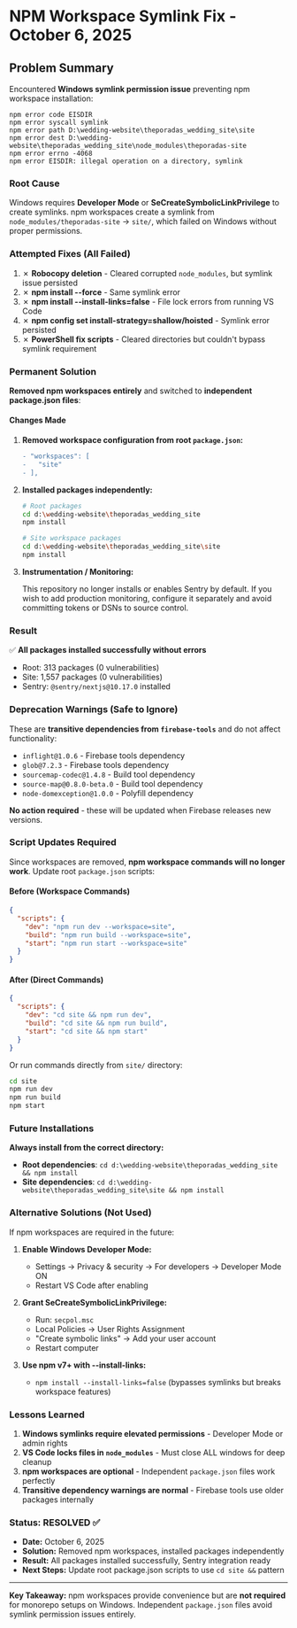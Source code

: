 # NPM Workspace Symlink Fix - October 6, 2025

## Problem Summary

Encountered **Windows symlink permission issue** preventing npm workspace installation:

```
npm error code EISDIR
npm error syscall symlink
npm error path D:\wedding-website\theporadas_wedding_site\site
npm error dest D:\wedding-website\theporadas_wedding_site\node_modules\theporadas-site
npm error errno -4068
npm error EISDIR: illegal operation on a directory, symlink
```

### Root Cause

Windows requires **Developer Mode** or **SeCreateSymbolicLinkPrivilege** to create symlinks. npm workspaces create a symlink from `node_modules/theporadas-site` → `site/`, which failed on Windows without proper permissions.

### Attempted Fixes (All Failed)

1. ✗ **Robocopy deletion** - Cleared corrupted `node_modules`, but symlink issue persisted
2. ✗ **npm install --force** - Same symlink error
3. ✗ **npm install --install-links=false** - File lock errors from running VS Code
4. ✗ **npm config set install-strategy=shallow/hoisted** - Symlink error persisted
5. ✗ **PowerShell fix scripts** - Cleared directories but couldn't bypass symlink requirement

### Permanent Solution

**Removed npm workspaces entirely** and switched to **independent package.json files**:

#### Changes Made

1. **Removed workspace configuration from root `package.json`:**

   ```diff
   - "workspaces": [
   -   "site"
   - ],
   ```

2. **Installed packages independently:**

   ```bash
   # Root packages
   cd d:\wedding-website\theporadas_wedding_site
   npm install
   
   # Site workspace packages
   cd d:\wedding-website\theporadas_wedding_site\site
   npm install
   ```

3. **Instrumentation / Monitoring:**

   This repository no longer installs or enables Sentry by default. If you wish to add production monitoring, configure it separately and avoid committing tokens or DSNs to source control.

### Result

✅ **All packages installed successfully without errors**

- Root: 313 packages (0 vulnerabilities)
- Site: 1,557 packages (0 vulnerabilities)
- Sentry: `@sentry/nextjs@10.17.0` installed

### Deprecation Warnings (Safe to Ignore)

These are **transitive dependencies from `firebase-tools`** and do not affect functionality:

- `inflight@1.0.6` - Firebase tools dependency
- `glob@7.2.3` - Firebase tools dependency  
- `sourcemap-codec@1.4.8` - Build tool dependency
- `source-map@0.8.0-beta.0` - Build tool dependency
- `node-domexception@1.0.0` - Polyfill dependency

**No action required** - these will be updated when Firebase releases new versions.

### Script Updates Required

Since workspaces are removed, **npm workspace commands will no longer work**. Update root `package.json` scripts:

#### Before (Workspace Commands)

```json
{
  "scripts": {
    "dev": "npm run dev --workspace=site",
    "build": "npm run build --workspace=site",
    "start": "npm run start --workspace=site"
  }
}
```

#### After (Direct Commands)

```json
{
  "scripts": {
    "dev": "cd site && npm run dev",
    "build": "cd site && npm run build",
    "start": "cd site && npm start"
  }
}
```

Or run commands directly from `site/` directory:

```bash
cd site
npm run dev
npm run build
npm start
```

### Future Installations

**Always install from the correct directory:**

- **Root dependencies**: `cd d:\wedding-website\theporadas_wedding_site && npm install`
- **Site dependencies**: `cd d:\wedding-website\theporadas_wedding_site\site && npm install`

### Alternative Solutions (Not Used)

If npm workspaces are required in the future:

1. **Enable Windows Developer Mode:**
   - Settings → Privacy & security → For developers → Developer Mode ON
   - Restart VS Code after enabling

2. **Grant SeCreateSymbolicLinkPrivilege:**
   - Run: `secpol.msc`
   - Local Policies → User Rights Assignment
   - "Create symbolic links" → Add your user account
   - Restart computer

3. **Use npm v7+ with --install-links:**
   - `npm install --install-links=false` (bypasses symlinks but breaks workspace features)

### Lessons Learned

1. **Windows symlinks require elevated permissions** - Developer Mode or admin rights
2. **VS Code locks files in `node_modules`** - Must close ALL windows for deep cleanup
3. **npm workspaces are optional** - Independent `package.json` files work perfectly
4. **Transitive dependency warnings are normal** - Firebase tools use older packages internally

### Status: RESOLVED ✅

- **Date:** October 6, 2025
- **Solution:** Removed npm workspaces, installed packages independently
- **Result:** All packages installed successfully, Sentry integration ready
- **Next Steps:** Update root package.json scripts to use `cd site &&` pattern

---

**Key Takeaway:** npm workspaces provide convenience but are **not required** for monorepo setups on Windows. Independent `package.json` files avoid symlink permission issues entirely.
